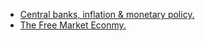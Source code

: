 - [Central banks, inflation & monetary policy.](https://www.stuvia.com/en-gb/doc/8586672/central-banks-inflation-en-monetary-policy)
- [The Free Market Econmy.](https://www.stuvia.com/doc/8594046/the-market-system-as-a-general-equilibrium-efficiency-distribution-inequality-en-welfare)